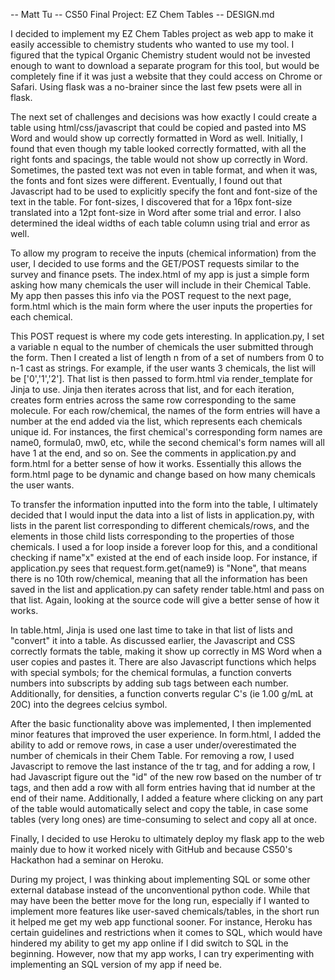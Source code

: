 -- Matt Tu
-- CS50 Final Project: EZ Chem Tables
-- DESIGN.md

I decided to implement my EZ Chem Tables project as web app to make it easily accessible to chemistry students who wanted to use my tool.
I figured that the typical Organic Chemistry student would not be invested enough to want to download a separate program for this tool, but
would be completely fine if it was just a website that they could access on Chrome or Safari. Using flask was a no-brainer since the last
few psets were all in flask.

The next set of challenges and decisions was how exactly I could create a table using html/css/javascript that could be copied and pasted
into MS Word and would show up correctly formatted in Word as well. Initially, I found that even though my table looked correctly formatted,
with all the right fonts and spacings, the table would not show up correctly in Word. Sometimes, the pasted text was not even in table
format, and when it was, the fonts and font sizes were different. Eventually, I found out that Javascript had to be used to explicitly
specify the font and font-size of the text in the table. For font-sizes, I discovered that for a 16px font-size translated into a 12pt
font-size in Word after some trial and error. I also determined the ideal widths of each table column using trial and error as well.

To allow my program to receive the inputs (chemical information) from the user, I decided to use forms and the GET/POST requests similar
to the survey and finance psets. The index.html of my app is just a simple form asking how many chemicals the user will include in their Chemical
Table. My app then passes this info via the POST request to the next page, form.html which is the main form where the user inputs the
properties for each chemical.

This POST request is where my code gets interesting. In application.py, I set a variable n equal to the number of chemicals the user submitted
through the form. Then I created a list of length n from of a set of numbers from 0 to n-1 cast as strings. For example, if the user wants
3 chemicals, the list will be ['0','1','2']. That list is then passed to form.html via render_template for Jinja to use. Jinja then iterates
across that list, and for each iteration, creates form entries across the same row corresponding to the same molecule. For each row/chemical,
the names of the form entries will have a number at the end added via the list, which represents each chemicals unique id. For instances, the
first chemical's corresponding form names are name0, formula0, mw0, etc, while the second chemical's form names will all have 1 at the
end, and so on. See the comments in application.py and form.html for a better sense of how it works. Essentially this allows the form.html page
to be dynamic and change based on how many chemicals the user wants.

To transfer the information inputted into the form into the table, I ultimately decided that I would input the data into a list of lists
in application.py, with lists in the parent list corresponding to different chemicals/rows, and the elements in those child lists corresponding
to the properties of those chemicals. I used a for loop inside a forever loop for this, and a conditional checking if name"x" existed at the
end of each inside loop. For instance, if application.py sees that request.form.get(name9) is "None", that means there is no 10th row/chemical,
meaning that all the information has been saved in the list and application.py can safety render table.html and pass on that list. Again,
looking at the source code will give a better sense of how it works.

In table.html, Jinja is used one last time to take in that list of lists and "convert" it into a table. As discussed earlier, the Javascript
and CSS correctly formats the table, making it show up correctly in MS Word when a user copies and pastes it. There are also Javascript
functions which helps with special symbols; for the chemical formulas, a function converts numbers into subscripts by adding sub 
tags between each number. Additionally, for densities, a function converts regular C's (ie 1.00 g/mL at 20C) into the degrees celcius 
symbol.

After the basic functionality above was implemented, I then implemented minor features that improved the user experience. In form.html,
I added the ability to add or remove rows, in case a user under/overestimated the number of chemicals in their Chem Table. For removing
a row,
I used Javascript to remove the last instance of the tr tag, and for adding a row, I had Javascript figure out the "id" of the new row
based on the number of tr tags, and then add a row with all form entries having that id number at the end of their name. Additionally, I
added a feature where clicking on any part of the table would automatically select and copy the table, in case some tables (very long 
ones) are time-consuming to select and copy all at once.

Finally, I decided to use Heroku to ultimately deploy my flask app to the web mainly due to how it worked nicely with GitHub and because
CS50's Hackathon had a seminar on Heroku.

During my project, I was thinking about implementing SQL or some other external database instead of the unconventional python code. While
that may have been the better move for the long run, especially if I wanted to implement more features like user-saved chemicals/tables,
in the short run it helped me get my web app functional sooner. For instance, Heroku has certain guidelines and restrictions when it comes
to SQL, which would have hindered my ability to get my app online if I did switch to SQL in the beginning. However, now that my app works,
I can try experimenting with implementing an SQL version of my app if need be.

